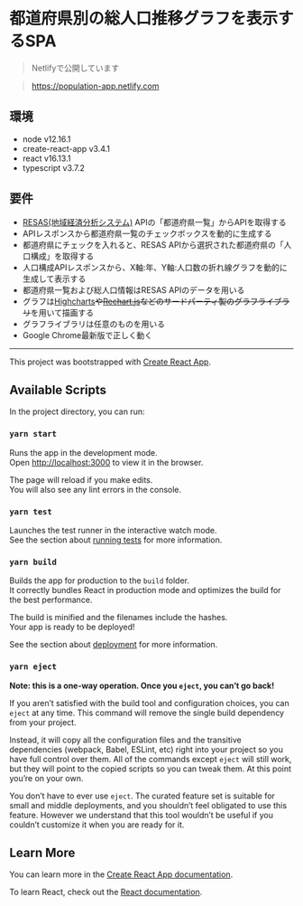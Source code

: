 # 都道府県別の総人口推移グラフを表示するSPA

> Netlifyで公開しています

> https://population-app.netlify.com

## 環境

- node v12.16.1
- create-react-app v3.4.1
- react v16.13.1
- typescript v3.7.2

## 要件
- [RESAS(地域経済分析システム)](https://opendata.resas-portal.go.jp) APIの「都道府県一覧」からAPIを取得する
- APIレスポンスから都道府県一覧のチェックボックスを動的に生成する
- 都道府県にチェックを入れると、RESAS APIから選択された都道府県の「人口構成」を取得する
- 人口構成APIレスポンスから、X軸:年、Y軸:人口数の折れ線グラフを動的に生成して表示する
- 都道府県一覧および総人口情報はRESAS APIのデータを用いる
- グラフは[Highcharts](https://www.highcharts.com)~~や[Rechart.js](http://recharts.org/en-US)などのサードパーティ製のグラフライブラリ~~を用いて描画する
- グラフライブラリは任意のものを用いる
- Google Chrome最新版で正しく動く


---

This project was bootstrapped with [Create React App](https://github.com/facebook/create-react-app).

## Available Scripts

In the project directory, you can run:

### `yarn start`

Runs the app in the development mode.<br />
Open [http://localhost:3000](http://localhost:3000) to view it in the browser.

The page will reload if you make edits.<br />
You will also see any lint errors in the console.

### `yarn test`

Launches the test runner in the interactive watch mode.<br />
See the section about [running tests](https://facebook.github.io/create-react-app/docs/running-tests) for more information.

### `yarn build`

Builds the app for production to the `build` folder.<br />
It correctly bundles React in production mode and optimizes the build for the best performance.

The build is minified and the filenames include the hashes.<br />
Your app is ready to be deployed!

See the section about [deployment](https://facebook.github.io/create-react-app/docs/deployment) for more information.

### `yarn eject`

**Note: this is a one-way operation. Once you `eject`, you can’t go back!**

If you aren’t satisfied with the build tool and configuration choices, you can `eject` at any time. This command will remove the single build dependency from your project.

Instead, it will copy all the configuration files and the transitive dependencies (webpack, Babel, ESLint, etc) right into your project so you have full control over them. All of the commands except `eject` will still work, but they will point to the copied scripts so you can tweak them. At this point you’re on your own.

You don’t have to ever use `eject`. The curated feature set is suitable for small and middle deployments, and you shouldn’t feel obligated to use this feature. However we understand that this tool wouldn’t be useful if you couldn’t customize it when you are ready for it.

## Learn More

You can learn more in the [Create React App documentation](https://facebook.github.io/create-react-app/docs/getting-started).

To learn React, check out the [React documentation](https://reactjs.org/).
